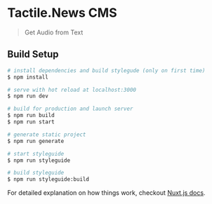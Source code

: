 # Tactile.News CMS

> Get Audio from Text

## Build Setup

``` bash
# install dependencies and build stylegude (only on first time)
$ npm install

# serve with hot reload at localhost:3000
$ npm run dev

# build for production and launch server
$ npm run build
$ npm run start

# generate static project
$ npm run generate

# start styleguide
$ npm run styleguide

# build styleguide
$ npm run styleguide:build
```

For detailed explanation on how things work, checkout [Nuxt.js docs](https://nuxtjs.org).

